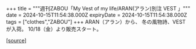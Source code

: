 +++
title = """週刊ZABOU「My Vest of my life/ARAN(アラン)別注 VEST 」"""
date = 2024-10-15T11:54:38.000Z
expiryDate = 2024-10-15T11:54:38.000Z
tags = ["clothes","ZABOU"]
+++
ARAN（アラン）から、 冬の風物詩、VESTが入荷。 10/18（金）より販売スタート。

[[source]](https://zabou.org/2024/10/15/310104/)
